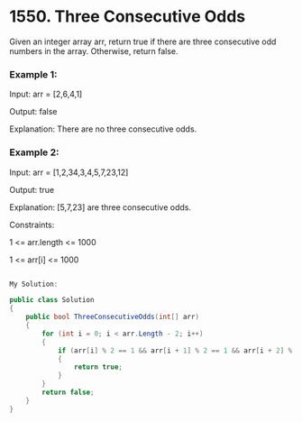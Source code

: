 # 1550. Three Consecutive Odds
Given an integer array arr, return true if there are three consecutive odd numbers in the array. Otherwise, return false.
 

### Example 1:

Input: arr = [2,6,4,1]

Output: false

Explanation: There are no three consecutive odds.
### Example 2:

Input: arr = [1,2,34,3,4,5,7,23,12]

Output: true

Explanation: [5,7,23] are three consecutive odds.
 

Constraints:

1 <= arr.length <= 1000

1 <= arr[i] <= 1000


```csharp

My Solution:

public class Solution
{
    public bool ThreeConsecutiveOdds(int[] arr)
    {
        for (int i = 0; i < arr.Length - 2; i++)
        {
            if (arr[i] % 2 == 1 && arr[i + 1] % 2 == 1 && arr[i + 2] % 2 == 1)
            {
                return true;
            }
        }
        return false;
    }
}

```
